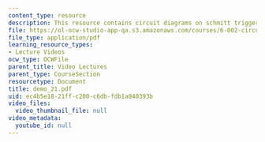 ```yaml
---
content_type: resource
description: This resource contains circuit diagrams on schmitt trigger.
file: https://ol-ocw-studio-app-qa.s3.amazonaws.com/courses/6-002-circuits-and-electronics-spring-2007/ec4b5e1821ffc200c6dbfdb1a040393b_demo_21.pdf
file_type: application/pdf
learning_resource_types:
- Lecture Videos
ocw_type: OCWFile
parent_title: Video Lectures
parent_type: CourseSection
resourcetype: Document
title: demo_21.pdf
uid: ec4b5e18-21ff-c200-c6db-fdb1a040393b
video_files:
  video_thumbnail_file: null
video_metadata:
  youtube_id: null
---
```

